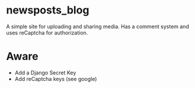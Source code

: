 # newsposts_blog

A simple site for uploading and sharing media. Has a comment system and uses reCaptcha for authorization.

# Aware

- Add a Django Secret Key
- Add reCaptcha keys (see google)
